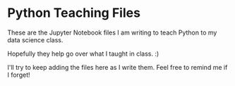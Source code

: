 # Python Teaching Files
These are the Jupyter Notebook files I am writing to teach Python to my data science class.

Hopefully they help go over what I taught in class. :)

I'll try to keep adding the files here as I write them. Feel free to remind me if I forget!
